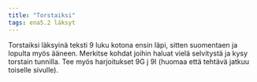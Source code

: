```yaml
---
title: "Torstaiksi"
tags: ena5.2 läksyt
---
```


Torstaiksi läksyinä teksti 9 luku kotona ensin läpi, sitten suomentaen ja lopulta myös ääneen. Merkitse kohdat joihin haluat vielä selvitystä ja kysy torstain tunnilla. Tee myös harjoitukset 9G j 9I (huomaa että tehtävä jatkuu toiselle sivulle).
